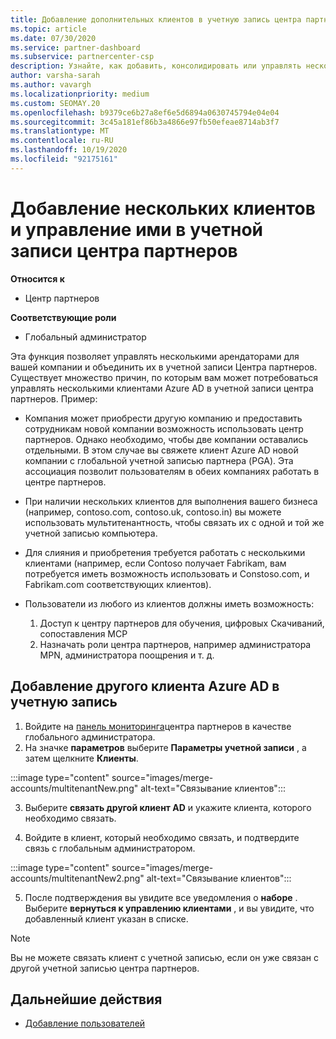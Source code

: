 ```yaml
---
title: Добавление дополнительных клиентов в учетную запись центра партнеров
ms.topic: article
ms.date: 07/30/2020
ms.service: partner-dashboard
ms.subservice: partnercenter-csp
description: Узнайте, как добавить, консолидировать или управлять несколькими клиентами Azure AD в учетной записи центра партнеров. Дополнительные сведения о некоторых причинах, по которым может потребоваться сделать это.
author: varsha-sarah
ms.author: vavargh
ms.localizationpriority: medium
ms.custom: SEOMAY.20
ms.openlocfilehash: b9379ce6b27a8ef6e5d6894a0630745794e04e04
ms.sourcegitcommit: 3c45a181ef86b3a4866e97fb50efeae8714ab3f7
ms.translationtype: MT
ms.contentlocale: ru-RU
ms.lasthandoff: 10/19/2020
ms.locfileid: "92175161"
---
```

# <a name="add-and-manage-multiple-tenants-in-your-partner-center-account"></a>Добавление нескольких клиентов и управление ими в учетной записи центра партнеров

**Относится к**

- Центр партнеров

**Соответствующие роли**

- Глобальный администратор

Эта функция позволяет управлять несколькими арендаторами для вашей компании и объединить их в учетной записи Центра партнеров. Существует множество причин, по которым вам может потребоваться управлять несколькими клиентами Azure AD в учетной записи центра партнеров. Пример:

- Компания может приобрести другую компанию и предоставить сотрудникам новой компании возможность использовать центр партнеров. Однако необходимо, чтобы две компании оставались отдельными. В этом случае вы свяжете клиент Azure AD новой компании с глобальной учетной записью партнера (PGA). Эта ассоциация позволит пользователям в обеих компаниях работать в центре партнеров.

- При наличии нескольких клиентов для выполнения вашего бизнеса (например, contoso.com, contoso.uk, contoso.in) вы можете использовать мультитенантность, чтобы связать их с одной и той же учетной записью компьютера.

- Для слияния и приобретения требуется работать с несколькими клиентами (например, если Contoso получает Fabrikam, вам потребуется иметь возможность использовать и Constoso.com, и Fabrikam.com соответствующих клиентов).

- Пользователи из любого из клиентов должны иметь возможность:
    1.  Доступ к центру партнеров для обучения, цифровых Скачиваний, сопоставления MCP
    2.  Назначать роли центра партнеров, например администратора MPN, администратора поощрения и т. д.


## <a name="add-another-azure-ad-tenant-to-your-account"></a>Добавление другого клиента Azure AD в учетную запись

1. Войдите на [панель мониторинга](https://partner.microsoft.com/dashboard)центра партнеров в качестве глобального администратора.
1. На значке **параметров** выберите **Параметры учетной записи** , а затем щелкните **Клиенты**.
 
:::image type="content" source="images/merge-accounts/multitenantNew.png" alt-text="Связывание клиентов"::: 

3. Выберите **связать другой клиент AD** и укажите клиента, которого необходимо связать.

1. Войдите в клиент, который необходимо связать, и подтвердите связь с глобальным администратором. 

:::image type="content" source="images/merge-accounts/multitenantNew2.png" alt-text="Связывание клиентов"::: 

5. После подтверждения вы увидите все уведомления о **наборе** .  Выберите **вернуться к управлению клиентами** , и вы увидите, что добавленный клиент указан в списке. 
 

>[!NOTE]
>Вы не можете связать клиент с учетной записью, если он уже связан с другой учетной записью центра партнеров.

 
## <a name="next-steps"></a>Дальнейшие действия

- [Добавление пользователей](create-user-accounts-and-set-permissions.md)
